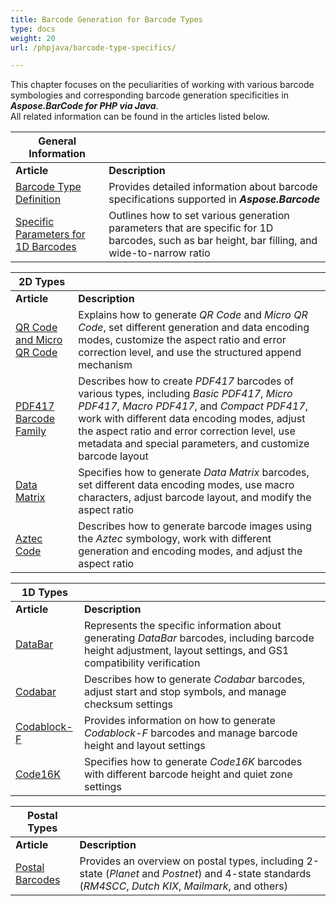 ```yaml
---
title: Barcode Generation for Barcode Types
type: docs
weight: 20
url: /phpjava/barcode-type-specifics/

---
```

This chapter focuses on the peculiarities of working with various barcode symbologies and corresponding barcode generation specificities in ***Aspose.BarCode for PHP via Java***.  
All related information can be found in the articles listed below.
  
|General Information| |   
|---|---|
|**Article**|**Description**|
|[Barcode Type Definition](/barcode/phpjava/working-with-barcode-types/)|Provides detailed information about barcode specifications supported in ***Aspose.Barcode***|
|[Specific Parameters for 1D Barcodes](/barcode/phpjava/1d-barcodes-generation-parameters/)|Outlines how to set various generation parameters that are specific for 1D barcodes, such as bar height, bar filling, and wide-to-narrow ratio|

      
|2D Types| |   
|---|---|
|**Article**|**Description**|
|[QR Code and Micro QR Code](/barcode/phpjava/qr-code-generation/)|Explains how to generate *QR Code* and *Micro QR Code*, set different generation and data encoding modes, customize the aspect ratio and error correction level, and use the structured append mechanism|
|[PDF417 Barcode Family](/barcode/phpjava/pdf417-generation/)|Describes how to create *PDF417* barcodes of various types, including *Basic PDF417*, *Micro PDF417*, *Macro PDF417*, and *Compact PDF417*, work with different data encoding modes, adjust the aspect ratio and error correction level, use metadata and special parameters, and customize barcode layout|
|[Data Matrix](/barcode/phpjava/datamatrix-generation/)|Specifies how to generate *Data Matrix* barcodes, set different data encoding modes, use macro characters, adjust barcode layout, and modify the aspect ratio|
|[Aztec Code](/barcode/phpjava/aztec-code-generation/)|Describes how to generate barcode images using the *Aztec* symbology, work with different generation and encoding modes, and adjust the aspect ratio|
  

|1D Types| |
|---|---|
|**Article**|**Description**|
|[DataBar](/barcode/phpjava/databar-generation/)|Represents the specific information about generating *DataBar* barcodes, including barcode height adjustment, layout settings, and GS1 compatibility verification|
|[Codabar](/barcode/phpjava/codabar-generation/)|Describes how to generate *Codabar* barcodes, adjust start and stop symbols, and manage checksum settings|
|[Codablock-F](/barcode/phpjava/codablockf-generation/)|Provides information on how to generate *Codablock-F* barcodes and manage barcode height and layout settings|
|[Code16K](/barcode/phpjava/code16k-generation/)|Specifies how to generate *Code16K* barcodes with different barcode height and quiet zone settings|
  

|Postal Types| |
|---|---|
|**Article**|**Description**|  
|[Postal Barcodes](/barcode/phpjava/postal-barcodes-generation/)|Provides an overview on postal types, including 2-state (*Planet* and *Postnet*) and 4-state standards (*RM4SCC*, *Dutch KIX*, *Mailmark*, and others)|